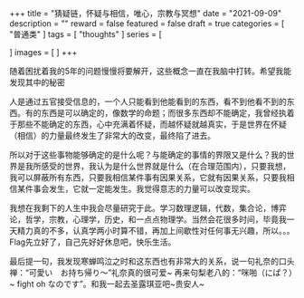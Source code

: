 +++
title = "猜疑链，怀疑与相信，唯心，宗教与冥想"
date = "2021-09-09"
description = ""
reward = false
featured = false
draft = true
categories = [
  "普通类"
]
tags = [
  "thoughts"
]
series = [

]
images = [
]
+++

随着困扰着我的5年的问题慢慢将要解开，这些概念一直在我脑中打转。希望我能发现其中的秘密

<!--more-->

人是通过五官接受信息的，一个人只能看到他能看到的东西，看不到他看不到的东西。有的东西是可以确定的，像数学的命题；而很多东西却不能确定，我曾经执着于那些不能确定的东西，心中充满着怀疑，而越怀疑就越真实，于是世界在怀疑（相信）的力量最终发生了非常大的改变，最终陷了进去。

所以对于这些事物能够确定的是什么呢？与能确定的事情的界限又是什么？我的世界是我所感受的世界，我认为是什么世界就是什么（在合理范围内），只要我想，我可以屏蔽所有东西，只要我相信某件事有因果关系，它就有因果关系，只要我相信某件事会发生，它就一定能发生。我觉得意志的力量可以改变现实。

我想在我剩下的人生中我会尽量研究于此。学习数理逻辑，代数，集合论，博弈论，哲学，宗教，心理学，历史，和一点点物理学。当然会花很多时间，毕竟我一天精力真的不多，认真学两小时算不错，再加上间歇性对任何事无兴趣，所以。。。Flag先立好了，自己先好好休息吧，快乐生活。

最后提一句，我发现寒蝉鸣泣之时和这东西也有非常大的关系，说一句礼奈的口头禅：“可愛い　お持ち帰り～”礼奈真的很可爱~ 再来句梨老八的：“咪啪（にぱ？）~ fight oh なのです”。和我一起去圣露琪亚吧~贵安人~